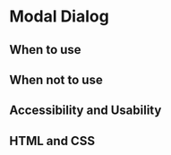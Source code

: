 # Modal Dialog

## When to use

## When not to use

## Accessibility and Usability

## HTML and CSS
